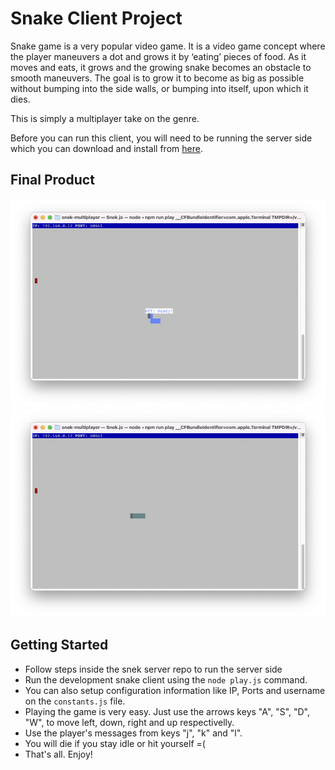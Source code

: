 # Snake Client Project

Snake game is a very popular video game. It is a video game concept where the player maneuvers a dot and grows it by ‘eating’ pieces of food. As it moves and eats, it grows and the growing snake becomes an obstacle to smooth maneuvers. The goal is to grow it to become as big as possible without bumping into the side walls, or bumping into itself, upon which it dies.

This is simply a multiplayer take on the genre.

Before you can run this client, you will need to be running the server side which you can download and install from [here](https://github.com/lighthouse-labs/snek-multiplayer).

## Final Product

!["snake game"](images/snake-game1.png "Game screen shot")
!["snake game"](images/snake-game2.png)


## Getting Started

- Follow steps inside the snek server repo to run the server side
- Run the development snake client using the `node play.js` command.
- You can also setup configuration information like IP, Ports and username on the `constants.js` file.
- Playing the game is very easy. Just use the arrows keys "A", "S", "D", "W", to move left, down, right and up respectivelly.
- Use the player's messages from keys "j", "k" and "l".
- You will die if you stay idle or hit yourself =(
- That's all. Enjoy!